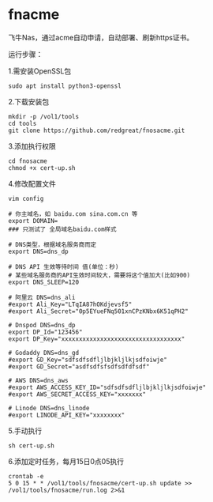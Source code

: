 # fnacme
飞牛Nas，通过acme自动申请，自动部署、刷新https证书。

运行步骤：

1.需安装OpenSSL包
```shell
sudo apt install python3-openssl
```

2.下载安装包
```shell
mkdir -p /vol1/tools
cd tools
git clone https://github.com/redgreat/fnosacme.git
```

3.添加执行权限
```shell
cd fnosacme
chmod +x cert-up.sh
```

4.修改配置文件
```shell
vim config

# 你主域名，如 baidu.com sina.com.cn 等
export DOMAIN=
### 只测试了 全局域名baidu.com样式

# DNS类型，根据域名服务商而定
export DNS=dns_dp

# DNS API 生效等待时间 值(单位：秒)
# 某些域名服务商的API生效时间较大，需要将这个值加大(比如900)
export DNS_SLEEP=120

# 阿里云 DNS=dns_ali
#export Ali_Key="LTqIA87hOKdjevsf5"
#export Ali_Secret="0p5EYueFNq501xnCPzKNbx6K51qPH2"

# Dnspod DNS=dns_dp
export DP_Id="123456"
export DP_Key="xxxxxxxxxxxxxxxxxxxxxxxxxxxxxxxxxx"

# Godaddy DNS=dns_gd
#export GD_Key="sdfsdfsdfljlbjkljlkjsdfoiwje"
#export GD_Secret="asdfsdfsfsdfsdfdfsdf"

# AWS DNS=dns_aws
#export AWS_ACCESS_KEY_ID="sdfsdfsdfljlbjkljlkjsdfoiwje"
#export AWS_SECRET_ACCESS_KEY="xxxxxxx"

# Linode DNS=dns_linode
#export LINODE_API_KEY="xxxxxxxx"

```

5.手动执行
```shell
sh cert-up.sh
```

6.添加定时任务，每月15日0点05执行
```shell
crontab -e
5 0 15 * * /vol1/tools/fnosacme/cert-up.sh update >> /vol1/tools/fnosacme/run.log 2>&1
```

